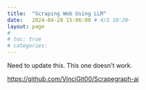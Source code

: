 ```yaml
---
title:  "Scraping Web Using LLM"
date:   2024-04-28 15:06:00 # 4/3 10:20-
layout: page
#
# toc: true
# categories:
---
```


Need to update this. This one doesn't work.

https://github.com/VinciGit00/Scrapegraph-ai
